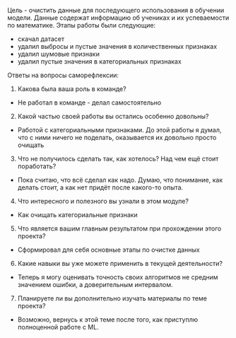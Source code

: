 ﻿Цель - очистить данные для последующего использования в обучении модели.
Данные содержат информацию об учениках и их успеваемости по математике.
Этапы работы были следующие:
- скачал датасет
- удалил выбросы и пустые значения в количественных признаках
- удалил шумовые признаки
- удалил пустые значения в категориальных признаках

Ответы на вопросы саморефлексии:

1. Какова была ваша роль в команде?
- Не работал в команде - делал самостоятельно
2. Какой частью своей работы вы остались особенно довольны?
- Работой с категориальными признаками. До этой работы я думал, что с ними ничего не поделать, оказывается их довольно просто очищать
3. Что не получилось сделать так, как хотелось? Над чем ещё стоит поработать?
- Пока считаю, что всё сделал как надо. Думаю, что понимание, как делать стоит, а как нет придёт после какого-то опыта.
4. Что интересного и полезного вы узнали в этом модуле?
- Как очищать категориальные признаки
5. Что является вашим главным результатом при прохождении этого проекта?
- Сформировал для себя основные этапы по очистке данных
6. Какие навыки вы уже можете применить в текущей деятельности?
- Теперь я могу оценивать точность своих алгоритмов не средним значением ошибки, а доверительным интервалом. 
7. Планируете ли вы дополнительно изучать материалы по теме проекта?
- Возможно, вернусь к этой теме после того, как приступлю полноценной работе с ML.